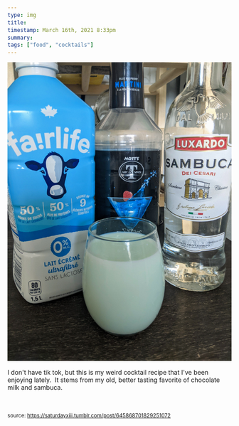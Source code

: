 ```yaml
---
type: img
title: 
timestamp: March 16th, 2021 8:33pm
summary: 
tags: ["food", "cocktails"]
---
```

<img src="../media/645868701829251072.jpg"/>
                                                                                          <div class="caption"><p>
I don't have tik tok, but this is my weird cocktail recipe that I've been enjoying lately.  It stems from my old, better tasting favorite of chocolate milk and sambuca.

<br/></p> </div>
                                    
                
                
                
                
                                
<small>source: https://saturdayxiii.tumblr.com/post/645868701829251072</small>
